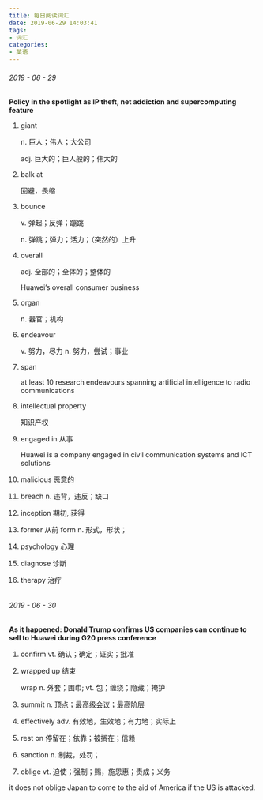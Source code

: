 ```yaml
---
title: 每日阅读词汇
date: 2019-06-29 14:03:41
tags:
- 词汇
categories:
- 英语
---
```




###### 2019 - 06 - 29 

**Policy in the spotlight as IP theft, net addiction and supercomputing feature**

1. giant

    n. 巨人；伟人；大公司

   adj. 巨大的；巨人般的；伟大的



2. balk at

   回避，畏缩

   

3. bounce

   v. 弹起；反弹；蹦跳

   n. 弹跳；弹力；活力；（突然的）上升

   

4. overall

   adj. 全部的；全体的；整体的

   Huawei’s overall consumer business

   

5. organ

   n. 器官；机构

   

6. endeavour

   v. 努力，尽力      n. 努力，尝试；事业

   

7. span

   at least 10 research endeavours spanning artificial intelligence to radio communications

   

8. intellectual property

   知识产权

   

9. engaged in 从事

   Huawei is a company engaged in civil communication systems and ICT solutions



10. malicious  恶意的



11. breach  n. 违背，违反；缺口



12. inception 期初, 获得



13. former 从前
    form n. 形式，形状；



14. psychology 心理



15. diagnose  诊断



16. therapy 治疗

###### 

###### 2019 - 06 - 30

 **As it happened: Donald Trump confirms US companies can continue to sell to Huawei during G20 press conference**

1. confirm  vt. 确认；确定；证实；批准



2. wrapped up 结束

   wrap n. 外套；围巾; vt. 包；缠绕；隐藏；掩护



3. summit  n. 顶点；最高级会议；最高阶层



4. effectively   adv. 有效地，生效地；有力地；实际上



5. rest on  停留在；依靠；被搁在；信赖



6. sanction n. 制裁，处罚；



7.  oblige  vt. 迫使；强制；赐，施恩惠；责成；义务

   it does not oblige Japan to come to the aid of America if the US is attacked. 